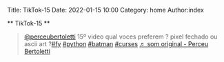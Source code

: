 Title: TikTok-15
Date: 2022-01-15 10:00
Category: home
Author:index

** TikTok-15 **

<blockquote class="tiktok-embed" cite="https://www.tiktok.com/@perceubertoletti/video/7053262378456173830" data-video-id="7053262378456173830" style="max-width: 605px;min-width: 325px;" > <section> <a target="_blank" title="@perceubertoletti" href="https://www.tiktok.com/@perceubertoletti">@perceubertoletti</a> 15º video  qual voces preferem ? pixel fechado ou ascii art ?<a title="fy" target="_blank" href="https://www.tiktok.com/tag/fy">#fy</a> <a title="python" target="_blank" href="https://www.tiktok.com/tag/python">#python</a> <a title="batman" target="_blank" href="https://www.tiktok.com/tag/batman">#batman</a> <a title="curses" target="_blank" href="https://www.tiktok.com/tag/curses">#curses</a> <a target="_blank" title="♬ som original - Perceu Bertoletti" href="https://www.tiktok.com/music/som-original-7053262306050181893">♬ som original - Perceu Bertoletti</a> </section> </blockquote> <script async src="https://www.tiktok.com/embed.js"></script>
